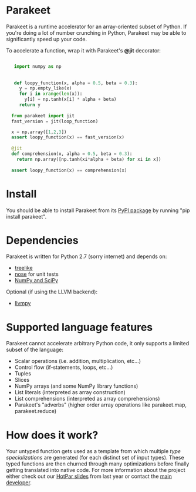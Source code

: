 Parakeet
====

Parakeet is a runtime accelerator for an array-oriented subset of Python. If you're doing a lot of number crunching in Python, 
Parakeet may be able to significantly speed up your code. 


To accelerate a function, wrap it with Parakeet's **@jit** decorator:

```python 

   import numpy as np 
   
   
   def loopy_function(x, alpha = 0.5, beta = 0.3):
     y = np.empty_like(x)
     for i in xrange(len(x)):
       y[i] = np.tanh(x[i] * alpha + beta)
     return y
     
  from parakeet import jit 
  fast_version = jit(loop_function)

  x = np.array([1,2,3])
  assert loopy_function(x) == fast_version(x)
  
  @jit
  def comprehension(x, alpha = 0.5, beta = 0.3):
    return np.array([np.tanh(xi*alpha + beta) for xi in x])
  
  assert loopy_function(x) == comprehension(x) 
```


Install
====
You should be able to install Parakeet from its [PyPI package](https://pypi.python.org/pypi/parakeet/) by running "pip install parakeet". 

Dependencies
====

Parakeet is written for Python 2.7 (sorry internet) and depends on:

* [treelike](https://github.com/iskandr/treelike)
* [nose](https://nose.readthedocs.org/en/latest/) for unit tests
* [NumPy and SciPy](http://www.scipy.org/install.html)

Optional (if using the LLVM backend):

* [llvmpy](http://www.llvmpy.org/#quickstart)



Supported language features
====

Parakeet cannot accelerate arbitrary Python code, it only supports a limited subset of the language:

  * Scalar operations (i.e. addition, multiplication, etc...)
  * Control flow (if-statements, loops, etc...)
  * Tuples
  * Slices
  * NumPy arrays (and some NumPy library functions) 
  * List literals (interpreted as array construction)
  * List comprehensions (interpreted as array comprehensions)
  * Parakeet's "adverbs" (higher order array operations like parakeet.map, parakeet.reduce)

How does it work? 
====
Your untyped function gets used as a template from which multiple *type specializations* are generated (for each distinct set of input types). These typed functions are then churned through many optimizations before finally getting translated into native code. For more information about the project either check out our [HotPar slides](https://www.usenix.org/conference/hotpar12/parakeet-just-time-parallel-accelerator-python) from last year or contact the [main developer](http://www.rubinsteyn.com).
